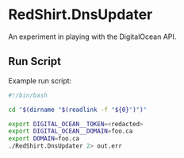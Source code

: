 # RedShirt.DnsUpdater

An experiment in playing with the DigitalOcean API.

## Run Script

Example run script:

```bash
#!/bin/bash

cd "$(dirname "$(readlink -f "${0}")")"

export DIGITAL_OCEAN__TOKEN=<redacted>
export DIGITAL_OCEAN__DOMAIN=foo.ca
export DOMAIN=foo.ca
./RedShirt.DnsUpdater 2> out.err
```